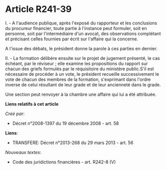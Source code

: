# Article R241-39

I. - A l'audience publique, après l'exposé du rapporteur et les conclusions du procureur financier, toute partie à l'instance
peut formuler, soit en personne, soit par l'intermédiaire d'un avocat, des observations complétant et précisant celles
fournies par écrit sur l'affaire qui la concerne. 

A l'issue des débats, le président donne la parole à ces parties en dernier. 

II. - La formation délibère ensuite sur le projet de jugement présenté, le cas échéant, par le réviseur ; elle examine les
propositions du rapport sur chacun des griefs formulés par le réquisitoire du ministère public.S'il est nécessaire de
procéder à un vote, le président recueille successivement le vote de chacun des membres de la formation, s'exprimant dans
l'ordre inverse de celui résultant de leur grade et de leur ancienneté dans le grade. 

Une section peut renvoyer à la chambre une affaire qui lui a été attribuée.

**Liens relatifs à cet article**

_Créé par_:

  - Décret n°2008-1397 du 19 décembre 2008 - art. 58

**Liens**:

  - TRANSFERE: Décret n°2013-268 du 29 mars 2013 - art. 56

_Nouveaux textes_:

  - Code des juridictions financières - art. R242-8 (V)
